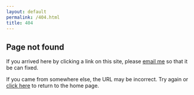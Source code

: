 ```yaml
---
layout: default
permalink: /404.html
title: 404
---
```


## Page not found

If you arrived here by clicking a link on this site, please [email me](mailto:paolo@dilorenzo.pl?Subject=Page%20not%20found) so that it be can fixed.

If you came from somewhere else, the URL may be incorrect. Try again or [click here](https://dilorenzo.pl) to return to the home page.
